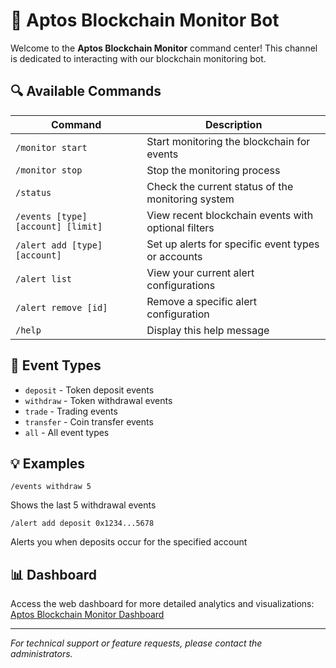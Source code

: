 # 🤖 Aptos Blockchain Monitor Bot

Welcome to the **Aptos Blockchain Monitor** command center! This channel is dedicated to interacting with our blockchain monitoring bot.

## 🔍 Available Commands

| Command | Description |
|---------|-------------|
| `/monitor start` | Start monitoring the blockchain for events |
| `/monitor stop` | Stop the monitoring process |
| `/status` | Check the current status of the monitoring system |
| `/events [type] [account] [limit]` | View recent blockchain events with optional filters |
| `/alert add [type] [account]` | Set up alerts for specific event types or accounts |
| `/alert list` | View your current alert configurations |
| `/alert remove [id]` | Remove a specific alert configuration |
| `/help` | Display this help message |

## 🔔 Event Types

- `deposit` - Token deposit events
- `withdraw` - Token withdrawal events
- `trade` - Trading events
- `transfer` - Coin transfer events
- `all` - All event types

## 💡 Examples

```
/events withdraw 5
```
Shows the last 5 withdrawal events

```
/alert add deposit 0x1234...5678
```
Alerts you when deposits occur for the specified account

## 📊 Dashboard

Access the web dashboard for more detailed analytics and visualizations:
[Aptos Blockchain Monitor Dashboard](http://localhost:8000)

---

*For technical support or feature requests, please contact the administrators.*
